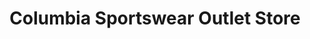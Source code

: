 ---
title: "Columbia Sportswear Outlet Store"
url: /oklahoma-city/columbia-sportswear-outlet-store/
shop: clothes
---